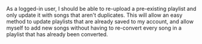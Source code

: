 As a logged-in user, I should be able to re-upload a pre-existing playlist and only update it with songs that aren't duplicates. This will allow an easy method to update playlists that are already saved to my account, and allow myself to add new songs without having to re-convert every song in a playlist that has already been converted.